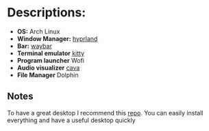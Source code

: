 # **Descriptions:**
- **OS:** Arch Linux
- **Window Manager:** [hyprland](https://hyprland.org/)
- **Bar:** [waybar](https://github.com/polybar/polybar)
- **Terminal emulator** [kitty](https://github.com/kovidgoyal/kitty) 
- **Program launcher** Wofi
- **Audio visualizer** [cava](https://github.com/karlstav/cava/tree/master)
- **File Manager** Dolphin

## Notes
To have a great desktop I recommend this [repo](https://github.com/elifouts/Dotfiles).
You can easily install everything and have a useful desktop quickly
